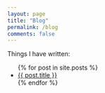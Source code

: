 ```yaml
---
layout: page
title: "Blog"
permalink: /blog
comments: false
---
```


Things I have written:

<ul>
  {% for post in site.posts %}
    <li>
      <a href="{{ post.url }}">{{ post.title }}</a>
    </li>
  {% endfor %}
</ul>
